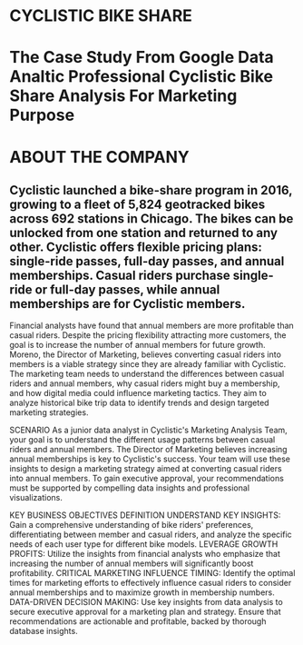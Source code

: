 # **CYCLISTIC BIKE SHARE**

# **The Case Study From Google Data Analtic Professional Cyclistic Bike Share Analysis For Marketing Purpose**

# **ABOUT THE COMPANY**
## Cyclistic launched a bike-share program in 2016, growing to a fleet of 5,824 geotracked bikes across 692 stations in Chicago. The bikes can be unlocked from one station and returned to any other. Cyclistic offers flexible pricing plans: single-ride passes, full-day passes, and annual memberships. Casual riders purchase single-ride or full-day passes, while annual memberships are for Cyclistic members.
Financial analysts have found that annual members are more profitable than casual riders. Despite the pricing flexibility attracting more customers, the goal is to increase the number of annual members for future growth. Moreno, the Director of Marketing, believes converting casual riders into members is a viable strategy since they are already familiar with Cyclistic.
The marketing team needs to understand the differences between casual riders and annual members, why casual riders might buy a membership, and how digital media could influence marketing tactics. They aim to analyze historical bike trip data to identify trends and design targeted marketing strategies.

SCENARIO
As a junior data analyst in Cyclistic's Marketing Analysis Team, your goal is to understand the different usage patterns between casual riders and annual members. The Director of Marketing believes increasing annual memberships is key to Cyclistic's success. Your team will use these insights to design a marketing strategy aimed at converting casual riders into annual members. To gain executive approval, your recommendations must be supported by compelling data insights and professional visualizations.

KEY BUSINESS OBJECTIVES DEFINITION
UNDERSTAND KEY INSIGHTS: Gain a comprehensive understanding of bike riders' preferences, differentiating between member and casual riders, and analyze the specific needs of each user type for different bike models.
LEVERAGE GROWTH PROFITS: Utilize the insights from financial analysts who emphasize that increasing the number of annual members will significantly boost profitability.
CRITICAL MARKETING INFLUENCE TIMING: Identify the optimal times for marketing efforts to effectively influence casual riders to consider annual memberships and to maximize growth in membership numbers.
DATA-DRIVEN DECISION MAKING: Use key insights from data analysis to secure executive approval for a marketing plan and strategy. Ensure that recommendations are actionable and profitable, backed by thorough database insights.

